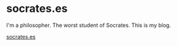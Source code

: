 # socrates.es

I'm a philosopher. The worst student of Socrates. This is my blog. 

[socrates.es](https://www.socrates.es)
